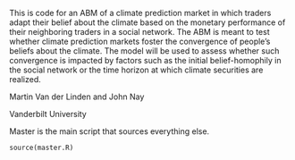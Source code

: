 <!-- README.md is generated from README.Rmd. Please edit that file -->



This is code for an ABM of a climate prediction market in which traders adapt their belief about the climate based on the monetary performance of their neighboring traders in a social network. The ABM is meant to test whether climate prediction markets foster the convergence of people’s beliefs about the climate. The model will be used to assess whether such convergence is impacted by factors such as the initial belief-homophily in the social network or the time horizon at which climate securities are realized.

Martin Van der Linden and John Nay

Vanderbilt University

Master is the main script that sources everything else.

``` {.r}
source(master.R)
```

